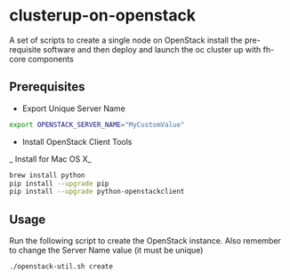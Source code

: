 # clusterup-on-openstack

A set of scripts to create a single node on OpenStack install the pre-requisite software
and then deploy and launch the oc cluster up with fh-core components
  		  
## Prerequisites

* Export Unique Server Name

 ```bash
 export OPENSTACK_SERVER_NAME="MyCustomValue"
 ```
 
* Install OpenStack Client Tools
 
 _ Install for Mac OS X_
 
 ```bash
 brew install python
 pip install --upgrade pip
 pip install --upgrade python-openstackclient
 ```
 
## Usage
 
 Run the following script to create the OpenStack instance. Also remember to change the Server Name value (it must be unique)
  		  
 ```
 ./openstack-util.sh create
 ```
